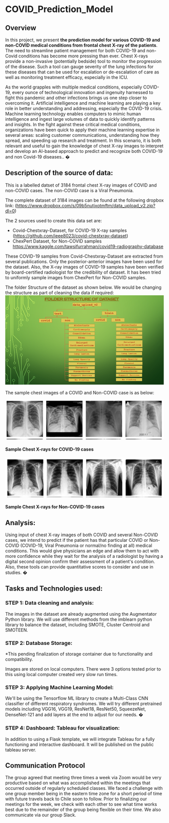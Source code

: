 # COVID_Prediction_Model

## Overview
In this project, we present **the prediction model for various COVID-19 and non-COVID medical conditions from frontal chest X-ray of the patients**. The need to streamline patient management for both COVID-19 and non-Covid conditions has become more pressing than ever. Chest X-rays provide a non-invasive (potentially bedside) tool to monitor the progression of the disease. Such a tool can gauge severity of the lung infections for these diseases that can be used for escalation or de-escalation of care as well as monitoring treatment efficacy, especially in the ICU.

As the world grapples with multiple medical conditions, especially COVID-19, every ounce of technological innovation and ingenuity harnessed to fight this pandemic and other infections brings us one step closer to overcoming it. Artificial intelligence and machine learning are playing a key role in better understanding and addressing, especially the COVID-19 crisis. Machine learning technology enables computers to mimic human intelligence and ingest large volumes of data to quickly identify patterns and insights.
In the fight against these critical medical conditions, organizations have been quick to apply their machine learning expertise in several areas: scaling customer communications, understanding how they spread, and speeding up research and treatment. In this scenario, it is both relevant and useful to gain the knowledge of chest X-ray images to interpret and develop an AI-based approach to predict and recognize both COVID-19 and non Covid-19 diseases..
�
## Description of the source of data:
This is a labelled datset of 3184 frontal chest X-ray images of COVID and non-COVID cases. The non-COVID case is a Viral Pneumonia.
 
The complete dataset of 3184 images can be found at the following dropbox link: (https://www.dropbox.com/s/09b5nutjxotmftm/data_upload_v2.zip?dl=0)

The 2 sources used to create this data set are:
* Covid-Chestxray-Dataset, for COVID-19 X-ray samples
	(https://github.com/ieee8023/covid-chestxray-dataset)
* ChexPert Dataset, for Non-COVID samples
	https://www.kaggle.com/tawsifurrahman/covid19-radiography-database

	
These COVID-19 samples from Covid-Chestxray-Dataset are extracted from several publications. Only the posterior-anterior images have been used for the dataset. Also, the X-ray images of COVID-19 samples have been verified by board-certified radiologist for the credibility of dataset. It has been tried to uniformly sample images from ChexPert for Non-COVID samples.

The folder Structure of the dataset as shown below. We would be changing the structure as part of cleaning the data if required:
![Folder_Structure_Of_Dataset](/Folder_Structure_Of_Dataset.png)

The sample chest images of a COVID and Non-COVID case is as below:

![Sample_covid_19_cases](/Sample_covid_19_cases.png)

#### Sample Chest X-rays for COVID-19 cases

![Sample_non_covid_19_cases](/Sample_non_covid_19_cases.png)

#### Sample Chest X-rays for Non-COVID-19 cases

## Analysis:	
Using input of chest X-ray images of both COVID and several Non-COVID cases, we intend to predict if the patient has that particular COVID or Non-COVID (COVID-19, Viral Pneumonia or normal/no finding at all) medical conditions.
This would give physicians an edge and allow them to act with more confidence while they wait for the analysis of a radiologist by having a digital second opinion confirm their assessment of a patient's condition. Also, these tools can provide quantitative scores to consider and use in studies.
�
## Tasks and Technologies used:

### **STEP 1: Data cleaning and analysis:**
The images in the dataset are already augmented using the Augmentator Python library. We will use different methods from the imblearn python library to balance the dataset, including SMOTE, Cluster Centroid and SMOTEEN.

### **STEP 2: Database Storage:**
*This pending finalization of storage container due to functionality and compatibility.

Images are stored on local computers. There were 3 options tested prior to this using local computer created very slow run times. 

### **STEP 3: Applying Machine Learning Model:**
We'll be using the Tensorflow ML library to create a Multi-Class CNN classifier of different respiratory syndromes. We will try different pretrained models including VGG16, VGG19, ResNet18, ResNet50, SqueezeNet, DenseNet-121 and add layers at the end to adjust for our needs.
�
### **STEP 4: Dashboard: Tableau for visualization:**
In addition to using a Flask template, we will integrate Tableau for a fully functioning and interactive dashboard. It will be published on the public tableau server.

## Communication Protocol
The group agreed that meeting three times a week via Zoom would be very productive based on what was accomplished within the meetings that occurred outside of regularly scheduled classes.  We faced a challenge with one group member being in the eastern time zone for a short period of time with future travels back to Chile soon to follow.
Prior to finalizing our meetings for the week, we check with each other to see what time works best due to the remainder of the group being flexible on their time.
We also communicate via our group Slack. 


